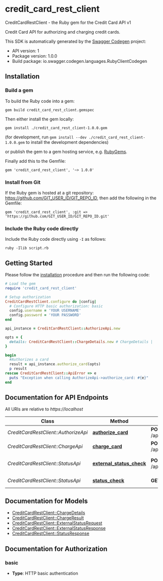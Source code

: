 # credit_card_rest_client

CreditCardRestClient - the Ruby gem for the Credit Card API v1

Credit Card API for authorizing and charging credit cards.

This SDK is automatically generated by the [Swagger Codegen](https://github.com/swagger-api/swagger-codegen) project:

- API version: 1
- Package version: 1.0.0
- Build package: io.swagger.codegen.languages.RubyClientCodegen

## Installation

### Build a gem

To build the Ruby code into a gem:

```shell
gem build credit_card_rest_client.gemspec
```

Then either install the gem locally:

```shell
gem install ./credit_card_rest_client-1.0.0.gem
```
(for development, run `gem install --dev ./credit_card_rest_client-1.0.0.gem` to install the development dependencies)

or publish the gem to a gem hosting service, e.g. [RubyGems](https://rubygems.org/).

Finally add this to the Gemfile:

    gem 'credit_card_rest_client', '~> 1.0.0'

### Install from Git

If the Ruby gem is hosted at a git repository: https://github.com/GIT_USER_ID/GIT_REPO_ID, then add the following in the Gemfile:

    gem 'credit_card_rest_client', :git => 'https://github.com/GIT_USER_ID/GIT_REPO_ID.git'

### Include the Ruby code directly

Include the Ruby code directly using `-I` as follows:

```shell
ruby -Ilib script.rb
```

## Getting Started

Please follow the [installation](#installation) procedure and then run the following code:
```ruby
# Load the gem
require 'credit_card_rest_client'

# Setup authorization
CreditCardRestClient.configure do |config|
  # Configure HTTP basic authorization: basic
  config.username = 'YOUR USERNAME'
  config.password = 'YOUR PASSWORD'
end

api_instance = CreditCardRestClient::AuthorizeApi.new

opts = { 
  details: CreditCardRestClient::ChargeDetails.new # ChargeDetails | 
}

begin
  #Authorizes a card
  result = api_instance.authorize_card(opts)
  p result
rescue CreditCardRestClient::ApiError => e
  puts "Exception when calling AuthorizeApi->authorize_card: #{e}"
end

```

## Documentation for API Endpoints

All URIs are relative to *https://localhost*

Class | Method | HTTP request | Description
------------ | ------------- | ------------- | -------------
*CreditCardRestClient::AuthorizeApi* | [**authorize_card**](docs/AuthorizeApi.md#authorize_card) | **POST** /api/creditcard/v1/authorize | Authorizes a card
*CreditCardRestClient::ChargeApi* | [**charge_card**](docs/ChargeApi.md#charge_card) | **POST** /api/creditcard/v1/charge | Charges a credit card
*CreditCardRestClient::StatusApi* | [**external_status_check**](docs/StatusApi.md#external_status_check) | **POST** /api/creditcard/status/external | Check external API status
*CreditCardRestClient::StatusApi* | [**status_check**](docs/StatusApi.md#status_check) | **GET** /api/creditcard/status | API status check


## Documentation for Models

 - [CreditCardRestClient::ChargeDetails](docs/ChargeDetails.md)
 - [CreditCardRestClient::ChargeResult](docs/ChargeResult.md)
 - [CreditCardRestClient::ExternalStatusRequest](docs/ExternalStatusRequest.md)
 - [CreditCardRestClient::ExternalStatusResponse](docs/ExternalStatusResponse.md)
 - [CreditCardRestClient::StatusResponse](docs/StatusResponse.md)


## Documentation for Authorization


### basic

- **Type**: HTTP basic authentication


